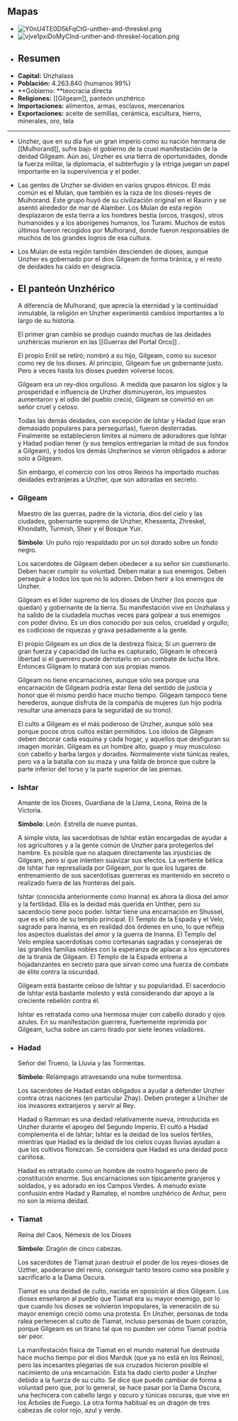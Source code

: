 ## Mapas
- ![Y0nU4TE0D5kFqCtG-unther-and-threskel.png](../assets/Y0nU4TE0D5kFqCtG-unther-and-threskel_1740319278558_0.png)
- ![vjve1pxiDoMyCInd-unther-and-threskel-location.png](../assets/vjve1pxiDoMyCInd-unther-and-threskel-location_1740319287481_0.png)
- ## Resumen
- **Capital:** Unzhalass
- **Población:** 4.263.840 (humanos 99%)
- **Gobierno: **teocracia directa
- **Religiones:** [[Gilgeam]], panteón unzhérico
- **Importaciones:** alimentos, armas, esclavos, mercenarios
- **Exportaciones:** aceite de semillas, cerámica, escultura, hierro, minerales, oro, tela
- ---
- Unzher, que en su día fue un gran imperio como su nación hermana de [[Mulhorand]], sufre bajo el gobierno de la cruel manifestación de la deidad Gilgeam. Aún así, Unzher es una tierra de oportunidades, donde la fuerza militar, la diplomacia, el subterfugio y la intriga juegan un papel importante en la supervivencia y el poder.
- Las gentes de Unzher se dividen en varios grupos étnicos. El más común es el Mulan, que también es la raza de los dioses-reyes de Mulhorand. Este grupo huyó de su civilización original en el Raurin y se asentó alrededor de mar de Alamber. Los Mulan de esta región desplazaron de esta tierra a los hombres bestia (orcos, trasgos), otros humanoides y a los aborígenes humanos, los Turami. Muchos de estos últimos fueron recogidos por Mulhorand, donde fueron responsables de muchos de los grandes logros de esa cultura.
- Los Mulan de esta región también descienden de dioses, aunque Unzher es gobernado por el dios Gilgeam de forma tiránica, y el resto de deidades ha caído en desgracia.
- ## El panteón Unzhérico
  
  A diferencia de Mulhorand, que aprecia la eternidad y la continuidad inmutable, la religión en Unzher experimentó cambios importantes a lo largo de su historia.
  
  El primer gran cambio se produjo cuando muchas de las deidades unzhéricas murieron en las [[Guerras del Portal Orco]] .
  
  El propio Enlil se retiró; nombró a su hijo, Gilgeam, como su sucesor como rey de los dioses. Al principio, Gilgeam fue un gobernante justo. Pero a veces hasta los dioses pueden volverse locos.
  
  Gilgeam era un rey-dios orgulloso. A medida que pasaron los siglos y la prosperidad e influencia de Unzher disminuyeron, los impuestos aumentaron y el odio del pueblo creció, Gilgeam se convirtió en un señor cruel y celoso.
  
  Todas las demás deidades, con excepción de Ishtar y Hadad (que eran demasiado populares para perseguirlas), fueron desterradas. Finalmente se establecieron límites al número de adoradores que Ishtar y Hadad podían tener (y sus templos entregarían la mitad de sus fondos a Gilgeam), y todos los demás Unzherinos se vieron obligados a adorar solo a Gilgeam.
  
  Sin embargo, el comercio con los otros Reinos ha importado muchas deidades extranjeras a Unzher, que son adoradas en secreto.
- ### Gilgeam
  
  Maestro de las guerras, padre de la victoria, dios del cielo y las ciudades, gobernante supremo de Unzher, Khessenta, Zhreskel, Khondath, Turmish, Sheír y el Bosque Yuir.
  
  **Símbolo**: Un puño rojo respaldado por un sol dorado sobre un fondo negro.
  
  Los sacerdotes de Gilgeam deben obedecer a su señor sin cuestionarlo. Deben hacer cumplir su voluntad. Deben matar a sus enemigos. Deben perseguir a todos los que no lo adoren. Deben herir a los enemigos de Unzher.
  
  Gilgeam es el líder supremo de los dioses de Unzher (los pocos que quedan) y gobernante de la tierra. Su manifestación vive en Unzhalass y ha salido de la ciudadela muchas veces para golpear a sus enemigos con poder divino. Es un dios conocido por sus celos, crueldad y orgullo; es codicioso de riquezas y grava pesadamente a la gente.
  
  El propio Gilgeam es un dios de la destreza física; Si un guerrero de gran fuerza y ​​capacidad de lucha es capturado, Gilgeam le ofrecerá libertad si el guerrero puede derrotarlo en un combate de lucha libre. Entonces Gilgeam lo matará con sus propias manos.
  
  Gilgeam no tiene encarnaciones, aunque sólo sea porque una encarnación de Gilgeam podría estar llena del sentido de justicia y honor que él mismo perdió hace mucho tiempo. Gilgeam tampoco tiene herederos, aunque disfruta de la compañía de mujeres (un hijo podría resultar una amenaza para la seguridad de su trono).
  
  El culto a Gilgeam es el más poderoso de Unzher, aunque sólo sea porque pocos otros cultos están permitidos. Los ídolos de Gilgeam deben decorar cada esquina y cada hogar, y aquellos que desfiguran su imagen morirán. Gilgeam es un hombre alto, guapo y muy musculoso con cabello y barba largos y dorados. Normalmente viste túnicas reales, pero va a la batalla con su maza y una falda de bronce que cubre la parte inferior del torso y la parte superior de las piernas.
- ### Ishtar
  
  Amante de los Dioses, Guardiana de la Llama, Leona, Reina de la Victoria.
  
  **Símbolo**: León. Estrella de nueve puntas.
  
  A simple vista, las sacerdotisas de Ishtar están encargadas de ayudar a los agricultores y a la gente común de Unzher para protegerlos del hambre. Es posible que no ataquen directamente las injusticias de Gilgeam, pero sí que intenten suavizar sus efectos. La vertiente bélica de Ishtar fue represaliada por Gilgeam, por lo que los lugares de entrenamiento de sus sacerdotisas guerreras es mantenido en secreto o realizado fuera de las fronteras del país.
  
  Ishtar (conocida anteriormente como Inanna) es ahora la diosa del amor y la fertilidad. Ella es la deidad más querida en Unther, pero su sacerdocio tiene poco poder. Ishtar tiene una encarnación en Shussel, que es el sitio de su templo principal. El Templo de la Espada y el Velo, sagrado para Inanna, es en realidad dos órdenes en uno, lo que refleja los aspectos dualistas del amor y la guerra de Inanna. El Templo del Velo emplea sacerdotisas como cortesanas sagradas y consejeras de las grandes familias nobles con la esperanza de aplacar a los ejecutores de la tiranía de Gilgeam. El Templo de la Espada entrena a hojadanzantes en secreto para que sirvan como una fuerza de combate de élite contra la oscuridad.
  
  Gilgeam está bastante celoso de Ishtar y su popularidad. El sacerdocio de Ishtar está bastante molesto y está considerando dar apoyo a la creciente rebelión contra él.
  
  Ishtar es retratada como una hermosa mujer con cabello dorado y ojos azules. En su manifestación guerrera, fuertemente reprimida por Gilgeam, lucha sobre un carro tirado por siete leones voladores.
- ### Hadad
  
  Señor del Trueno, la Lluvia y las Tormentas.
  
  **Símbolo**: Relámpago atravesando una nube tormentosa.
  
  Los sacerdotes de Hadad están obligados a ayudar a defender Unzher contra otras naciones (en particular Zhay). Deben proteger a Unzher de los invasores extranjeros y servir al Rey.
  
  Hadad o Ramman es una deidad relativamente nueva, introducida en Unzher durante el apogeo del Segundo Imperio. El culto a Hadad complementa el de Ishtar; Ishtar es la deidad de los suelos fértiles, mientras que Hadad es la deidad de los cielos cuyas lluvias ayudan a que los cultivos florezcan. Se considera que Hadad es una deidad poco cariñosa.
  
  Hadad es retratado como un hombre de rostro hogareño pero de constitución enorme. Sus encarnaciones son típicamente granjeros y soldados, y es adorado en los Campos Verdes. A menudo existe confusión entre Hadad y Ramatep, el nombre unzhérico de Anhur, pero no son la misma deidad.
- ### Tiamat
  
  Reina del Caos, Némesis de los Dioses
  
  **Símbolo**: Dragón de cinco cabezas.
  
  Los sacerdotes de Tiamat juran destruir el poder de los reyes-dioses de Uzther, apoderarse del reino, conseguir tanto tesoro como sea posible y sacrificarlo a la Dama Oscura.
  
  Tiamat es una deidad de culto, nacida en oposición al dios Gilgeam. Los dioses enseñaron al pueblo que Tiamat era su mayor enemigo, por lo que cuando los dioses se volvieron impopulares, la veneración de su mayor enemigo creció como una protesta. En Unzher, personas de toda ralea pertenecen al culto de Tiamat, incluso personas de buen corazón, porque Gilgeam es un tirano tal que no pueden ver cómo Tiamat podría ser peor.
  
  La manifestación física de Tiamat en el mundo material fue destruida hace mucho tiempo por el dios Marduk (que ya no está en los Reinos), pero las incesantes plegarias de sus cruzados hicieron posible el nacimiento de una encarnación. Esta ha dado cierto poder a Unzher debido a la fuerza de su culto. Se dice que puede cambiar de forma a voluntad pero que, por lo general, se hace pasar por la Dama Oscura, una hechicera con cabello largo y oscuro y túnicas oscuras, que vive en los Árboles de Fuego. La otra forma habitual es un dragón de tres cabezas de color rojo, azul y verde.